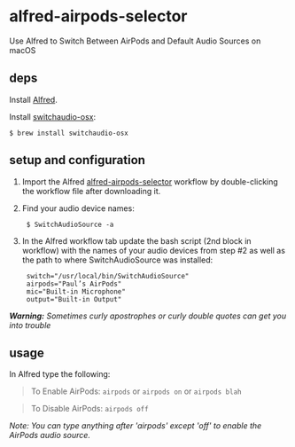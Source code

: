 # alfred-airpods-selector
Use Alfred to Switch Between AirPods and Default Audio Sources on macOS

## deps

Install [Alfred](https://www.alfredapp.com).

Install [switchaudio-osx](https://github.com/deweller/switchaudio-osx):

```
$ brew install switchaudio-osx
```

## setup and configuration

1. Import the Alfred [alfred-airpods-selector](https://github.com/paulsri/alfred-airpods-selector/blob/master/AirPods%20Selector.alfredworkflow) workflow by double-clicking the workflow file after downloading it.
1. Find your audio device names:

        $ SwitchAudioSource -a

1. In the Alfred workflow tab update the bash script (2nd block in workflow) with the names of your audio devices from step #2 as well as the path to where SwitchAudioSource was installed:

        switch="/usr/local/bin/SwitchAudioSource"
        airpods="Paul’s AirPods"
        mic="Built-in Microphone"
        output="Built-in Output"

_**Warning:** Sometimes curly apostrophes or curly double quotes can get you into trouble_

## usage

In Alfred type the following:

> To Enable AirPods:
> `airpods` or `airpods on` or `airpods blah`

> To Disable AirPods:
> `airpods off`

*Note: You can type anything after 'airpods' except 'off' to enable the AirPods audio source.*


